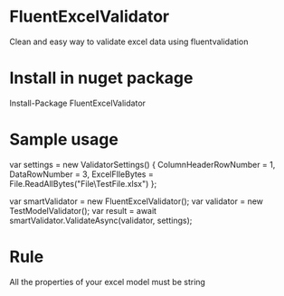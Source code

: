 # FluentExcelValidator
Clean and easy way to validate excel data using fluentvalidation

# Install in nuget package
Install-Package FluentExcelValidator

# Sample usage

var settings = new ValidatorSettings()
{
    ColumnHeaderRowNumber = 1,
    DataRowNumber = 3,
    ExcelFIleBytes = File.ReadAllBytes("File\\TestFile.xlsx")
};

var smartValidator = new FluentExcelValidator();
var validator = new TestModelValidator();
var result = await smartValidator.ValidateAsync<TestModel>(validator, settings);

# Rule
All the properties of your excel model must be string
